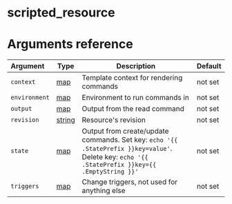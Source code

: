 
# scripted_resource

# Arguments reference

| Argument | Type | Description | Default |
|:---      | ---  | ---         | ---     |
|  `context` | [map](https://www.terraform.io/docs/extend/schemas/schema-types.html#typemap) | Template context for rendering commands | not set |
|  `environment` | [map](https://www.terraform.io/docs/extend/schemas/schema-types.html#typemap) | Environment to run commands in | not set |
|  `output` | [map](https://www.terraform.io/docs/extend/schemas/schema-types.html#typemap) | Output from the read command | not set |
|  `revision` | [string](https://www.terraform.io/docs/extend/schemas/schema-types.html#typestring) | Resource's revision | not set |
|  `state` | [map](https://www.terraform.io/docs/extend/schemas/schema-types.html#typemap) | Output from create/update commands. Set key: `echo '{{ .StatePrefix }}key=value'`. Delete key: `echo '{{ .StatePrefix }}key={{ .EmptyString }}'` | not set |
|  `triggers` | [map](https://www.terraform.io/docs/extend/schemas/schema-types.html#typemap) | Change triggers, not used for anything else | not set |
